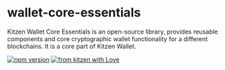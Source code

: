 # wallet-core-essentials
Kitzen Wallet Core Essentials is an open-source library, provides reusable components and core cryptographic wallet functionality for a different blockchains. It is a core part of Kitzen Wallet. 

[![npm version](https://img.shields.io/npm/v/@graphql-portal/gateway?color=green)](https://www.npmjs.com/package/@graphql-portal/gateway)
[![from kitzen with Love](https://img.shields.io/badge/from%20kitzen%20with-%F0%9F%A4%8D-red)](https://kitzen.io/)

